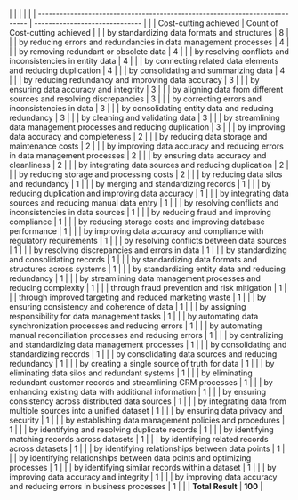 |  |                                                                             |                                |
|  | --------------------------------------------------------------------------- | ------------------------------ |
|  | Cost-cutting achieved                                                       | Count of Cost-cutting achieved |
|  | by standardizing data formats and structures                                | 8                              |
|  | by reducing errors and redundancies in data management processes            | 4                              |
|  | by removing redundant or obsolete data                                      | 4                              |
|  | by resolving conflicts and inconsistencies in entity data                   | 4                              |
|  | by connecting related data elements and reducing duplication                | 4                              |
|  | by consolidating and summarizing data                                       | 4                              |
|  | by reducing redundancy and improving data accuracy                          | 3                              |
|  | by ensuring data accuracy and integrity                                     | 3                              |
|  | by aligning data from different sources and resolving discrepancies         | 3                              |
|  | by correcting errors and inconsistencies in data                            | 3                              |
|  | by consolidating entity data and reducing redundancy                        | 3                              |
|  | by cleaning and validating data                                             | 3                              |
|  | by streamlining data management processes and reducing duplication          | 3                              |
|  | by improving data accuracy and completeness                                 | 2                              |
|  | by reducing data storage and maintenance costs                              | 2                              |
|  | by improving data accuracy and reducing errors in data management processes | 2                              |
|  | by ensuring data accuracy and cleanliness                                   | 2                              |
|  | by integrating data sources and reducing duplication                        | 2                              |
|  | by reducing storage and processing costs                                    | 2                              |
|  | by reducing data silos and redundancy                                       | 1                              |
|  | by merging and standardizing records                                        | 1                              |
|  | by reducing duplication and improving data accuracy                         | 1                              |
|  | by integrating data sources and reducing manual data entry                  | 1                              |
|  | by resolving conflicts and inconsistencies in data sources                  | 1                              |
|  | by reducing fraud and improving compliance                                  | 1                              |
|  | by reducing storage costs and improving database performance                | 1                              |
|  | by improving data accuracy and compliance with regulatory requirements      | 1                              |
|  | by resolving conflicts between data sources                                 | 1                              |
|  | by resolving discrepancies and errors in data                               | 1                              |
|  | by standardizing and consolidating records                                  | 1                              |
|  | by standardizing data formats and structures across systems                 | 1                              |
|  | by standardizing entity data and reducing redundancy                        | 1                              |
|  | by streamlining data management processes and reducing complexity           | 1                              |
|  | through fraud prevention and risk mitigation                                | 1                              |
|  | through improved targeting and reduced marketing waste                      | 1                              |
|  | by ensuring consistency and coherence of data                               | 1                              |
|  | by assigning responsibility for data management tasks                       | 1                              |
|  | by automating data synchronization processes and reducing errors            | 1                              |
|  | by automating manual reconciliation processes and reducing errors           | 1                              |
|  | by centralizing and standardizing data management processes                 | 1                              |
|  | by consolidating and standardizing records                                  | 1                              |
|  | by consolidating data sources and reducing redundancy                       | 1                              |
|  | by creating a single source of truth for data                               | 1                              |
|  | by eliminating data silos and redundant systems                             | 1                              |
|  | by eliminating redundant customer records and streamlining CRM processes    | 1                              |
|  | by enhancing existing data with additional information                      | 1                              |
|  | by ensuring consistency across distributed data sources                     | 1                              |
|  | by integrating data from multiple sources into a unified dataset            | 1                              |
|  | by ensuring data privacy and security                                       | 1                              |
|  | by establishing data management policies and procedures                     | 1                              |
|  | by identifying and resolving duplicate records                              | 1                              |
|  | by identifying matching records across datasets                             | 1                              |
|  | by identifying related records across datasets                              | 1                              |
|  | by identifying relationships between data points                            | 1                              |
|  | by identifying relationships between data points and optimizing processes   | 1                              |
|  | by identifying similar records within a dataset                             | 1                              |
|  | by improving data accuracy and integrity                                    | 1                              |
|  | by improving data accuracy and reducing errors in business processes        | 1                              |
|  | **Total Result**                                                            | **100**                        |
